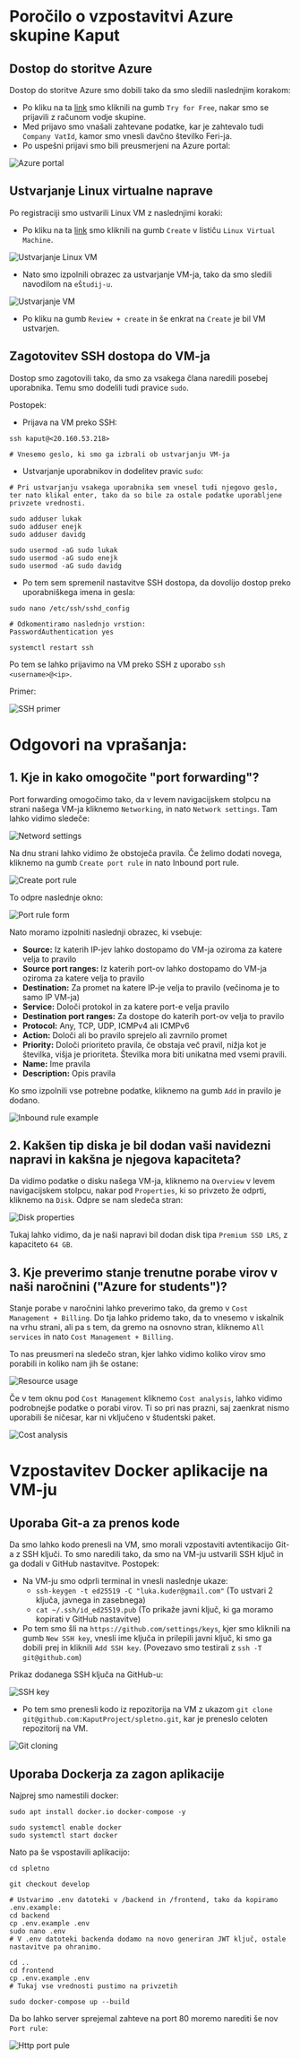 # Poročilo o vzpostavitvi Azure skupine Kaput

## Dostop do storitve Azure
Dostop do storitve Azure smo dobili tako da smo sledili naslednjim korakom:
- Po kliku na ta [link](https://azure.microsoft.com/en-us/pricing/purchase-options/azure-account?icid=azurefaq) smo kliknili na gumb `Try for Free`, nakar smo se prijavili z računom vodje skupine.
- Med prijavo smo vnašali zahtevane podatke, kar je zahtevalo tudi `Company VatId`, kamor smo vnesli davčno številko Feri-ja.
- Po uspešni prijavi smo bili preusmerjeni na Azure portal:

![Azure portal](images/portal.png)

## Ustvarjanje Linux virtualne naprave
Po registraciji smo ustvarili Linux VM z naslednjimi koraki:
- Po kliku na ta [link](https://portal.azure.com/#view/Microsoft_Azure_Billing/FreeServicesBlade) smo kliknili na gumb `Create` v lističu `Linux Virtual Machine`.

![Ustvarjanje Linux VM](images/vm-create-gumb.png)

- Nato smo izpolnili obrazec za ustvarjanje VM-ja, tako da smo sledili navodilom na `eŠtudij-u`.

![Ustvarjanje VM](images/vm-create.png)

- Po kliku na gumb `Review + create` in še enkrat na `Create` je bil VM ustvarjen.

## Zagotovitev SSH dostopa do VM-ja
Dostop smo zagotovili tako, da smo za vsakega člana naredili posebej uporabnika. Temu smo dodelili tudi pravice `sudo`. 

Postopek:
- Prijava na VM preko SSH:
```
ssh kaput@<20.160.53.218>

# Vnesemo geslo, ki smo ga izbrali ob ustvarjanju VM-ja
```

- Ustvarjanje uporabnikov in dodelitev pravic `sudo`:
```
# Pri ustvarjanju vsakega uporabnika sem vnesel tudi njegovo geslo, ter nato klikal enter, tako da so bile za ostale podatke uporabljene privzete vrednosti.

sudo adduser lukak
sudo adduser enejk
sudo adduser davidg

sudo usermod -aG sudo lukak
sudo usermod -aG sudo enejk
sudo usermod -aG sudo davidg
```

- Po tem sem spremenil nastavitve SSH dostopa, da dovolijo dostop preko uporabniškega imena in gesla:
```
sudo nano /etc/ssh/sshd_config

# Odkomentiramo naslednjo vrstion:
PasswordAuthentication yes

systemctl restart ssh
```

Po tem se lahko prijavimo na VM preko SSH z uporabo `ssh <username>@<ip>`.

Primer:

![SSH primer](images/ssh-example.png)

# Odgovori na vprašanja:

## 1. Kje in kako omogočite "port forwarding"?

Port forwarding omogočimo tako, da v levem navigacijskem stolpcu na strani našega VM-ja kliknemo ``Networking``, in nato ``Network settings``. Tam lahko vidimo sledeče:

![Netword settings](images/network-settings.png)

Na dnu strani lahko vidimo že obstoječa pravila. Če želimo dodati novega, kliknemo na gumb `Create port rule` in nato Inbound port rule.

![Create port rule](images/create-port-rule.png)

To odpre naslednje okno:

![Port rule form](images/port-rule-form.png)

Nato moramo izpolniti naslednji obrazec, ki vsebuje:
- **Source:** Iz katerih IP-jev lahko dostopamo do VM-ja oziroma za katere velja to pravilo
- **Source port ranges:** Iz katerih port-ov lahko dostopamo do VM-ja oziroma za katere velja to pravilo
- **Destination:** Za promet na katere IP-je velja to pravilo (večinoma je to samo IP VM-ja)
- **Service:** Določi protokol in za katere port-e velja pravilo
- **Destination port ranges:** Za dostope do katerih port-ov velja to pravilo
- **Protocol:** Any, TCP, UDP, ICMPv4 ali ICMPv6
- **Action:** Določi ali bo pravilo sprejelo ali zavrnilo promet
- **Priority:** Določi prioriteto pravila, če obstaja več pravil, nižja kot je številka, višja je prioriteta. Številka mora biti unikatna med vsemi pravili.
- **Name:** Ime pravila
- **Description:** Opis pravila

Ko smo izpolnili vse potrebne podatke, kliknemo na gumb `Add` in pravilo je dodano.

![Inbound rule example](images/inbound-rule-example.png)

## 2. Kakšen tip diska je bil dodan vaši navidezni napravi in kakšna je njegova kapaciteta?

Da vidimo podatke o disku našega VM-ja, kliknemo na ``Overview`` v levem navigacijskem stolpcu, nakar pod ``Properties``, ki so privzeto že odprti, kliknemo na ``Disk``.
Odpre se nam sledeča stran:

![Disk properties](images/disk-properties.png)

Tukaj lahko vidimo, da je naši napravi bil dodan disk tipa ``Premium SSD LRS``, z kapaciteto ``64 GB``.

## 3. Kje preverimo stanje trenutne porabe virov v naši naročnini ("Azure for students")?

Stanje porabe v naročnini lahko preverimo tako, da gremo v ``Cost Management + Billing``. Do tja lahko pridemo tako, da to vnesemo v iskalnik na vrhu strani, ali pa s tem, da gremo na osnovno stran, kliknemo ``All services`` in nato ``Cost Management + Billing``.

To nas preusmeri na sledečo stran, kjer lahko vidimo koliko virov smo porabili in koliko nam jih še ostane:

![Resource usage](images/resource-usage.png)

Če v tem oknu pod ``Cost Management`` kliknemo ``Cost analysis``, lahko vidimo podrobnejše podatke o porabi virov. Ti so pri nas prazni, saj zaenkrat nismo uporabili še ničesar, kar ni vključeno v študentski paket.

![Cost analysis](images/cost-analysis.png)

# Vzpostavitev Docker aplikacije na VM-ju

## Uporaba Git-a za prenos kode

Da smo lahko kodo prenesli na VM, smo morali vzpostaviti avtentikacijo Git-a z SSH ključi. To smo naredili tako, da smo na VM-ju ustvarili SSH ključ in ga dodali v GitHub nastavitve. Postopek:
- Na VM-ju smo odprli terminal in vnesli naslednje ukaze:
    - `ssh-keygen -t ed25519 -C "luka.kuder@gmail.com"` (To ustvari 2 ključa, javnega in zasebnega)
    - `cat ~/.ssh/id_ed25519.pub` (To prikaže javni ključ, ki ga moramo kopirati v GitHub nastavitve)
- Po tem smo šli na `https://github.com/settings/keys`, kjer smo kliknili na gumb `New SSH key`, vnesli ime ključa in prilepili javni ključ, ki smo ga dobili prej in kliknili `Add SSH key`. (Povezavo smo testirali z `ssh -T git@github.com`)

Prikaz dodanega SSH ključa na GitHub-u:

![SSH key](images/ssh-key.png)

- Po tem smo prenesli kodo iz repozitorija na VM z ukazom `git clone git@github.com:KaputProject/spletno.git`, kar je preneslo celoten repozitorij na VM.

![Git cloning](images/git-cloning.png)

## Uporaba Dockerja za zagon aplikacije
Najprej smo namestili docker:
```
sudo apt install docker.io docker-compose -y

sudo systemctl enable docker
sudo systemctl start docker
```

Nato pa še vspostavili aplikacijo:
```
cd spletno

git checkout develop

# Ustvarimo .env datoteki v /backend in /frontend, tako da kopiramo .env.example:
cd backend
cp .env.example .env
sudo nano .env
# V .env datoteki backenda dodamo na novo generiran JWT ključ, ostale nastavitve pa ohranimo.

cd ..
cd frontend
cp .env.example .env
# Tukaj vse vrednosti pustimo na privzetih

sudo docker-compose up --build
```

Da bo lahko server sprejemal zahteve na port 80 moremo narediti še nov `Port rule`:

![Http port pule](images/http-port-rule.png)